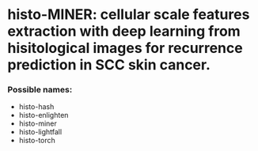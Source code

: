 # histo-MINER: cellular scale features extraction with deep learning from hisitological images for recurrence prediction in SCC skin cancer.

### Possible names:

- histo-hash
- histo-enlighten 
- histo-miner
- histo-lightfall
- histo-torch
